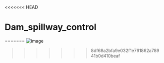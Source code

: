 <<<<<<< HEAD
# Dam_spillway_control
 
=======
![image](https://github.com/Dhahlan3890/Gate_opening_prediction-VictoriaDam/assets/136912785/e89cbe1a-1b74-406f-8262-ed6feec0e381)
>>>>>>> 8df68a2bfa9e032f1e761862a78941b0d410beaf
